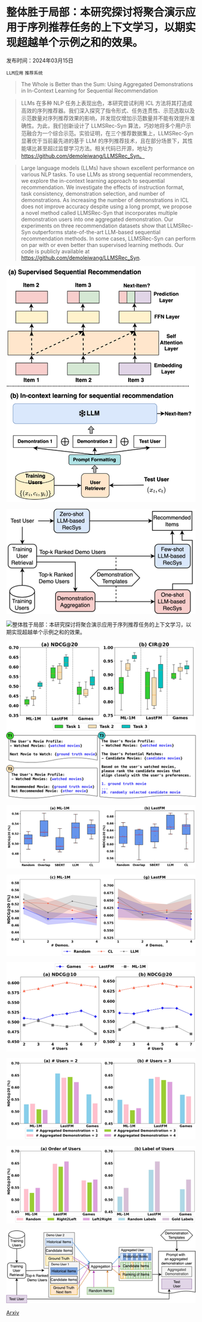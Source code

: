 # 整体胜于局部：本研究探讨将聚合演示应用于序列推荐任务的上下文学习，以期实现超越单个示例之和的效果。

发布时间：2024年03月15日

`LLM应用` `推荐系统`

> The Whole is Better than the Sum: Using Aggregated Demonstrations in In-Context Learning for Sequential Recommendation

> LLMs 在多种 NLP 任务上表现出色，本研究尝试利用 ICL 方法将其打造成高效的序列推荐器。我们深入探究了指令形式、任务连贯性、示范选取以及示范数量对序列推荐效果的影响，并发现仅增加示范数量并不能有效提升准确性。为此，我们创新设计了 LLMSRec-Syn 算法，巧妙地将多个用户示范融合为一个综合示范。实验证明，在三个推荐数据集上，LLMSRec-Syn 显著优于当前最先进的基于 LLM 的序列推荐技术，且在部分场景下，其性能堪比甚至超过监督学习方法。相关代码已开源，地址为 https://github.com/demoleiwang/LLMSRec_Syn。

> Large language models (LLMs) have shown excellent performance on various NLP tasks. To use LLMs as strong sequential recommenders, we explore the in-context learning approach to sequential recommendation. We investigate the effects of instruction format, task consistency, demonstration selection, and number of demonstrations. As increasing the number of demonstrations in ICL does not improve accuracy despite using a long prompt, we propose a novel method called LLMSRec-Syn that incorporates multiple demonstration users into one aggregated demonstration. Our experiments on three recommendation datasets show that LLMSRec-Syn outperforms state-of-the-art LLM-based sequential recommendation methods. In some cases, LLMSRec-Syn can perform on par with or even better than supervised learning methods. Our code is publicly available at https://github.com/demoleiwang/LLMSRec_Syn.

![整体胜于局部：本研究探讨将聚合演示应用于序列推荐任务的上下文学习，以期实现超越单个示例之和的效果。](../../../paper_images/2403.10135/NAACL2024_fig1_x.png)

![整体胜于局部：本研究探讨将聚合演示应用于序列推荐任务的上下文学习，以期实现超越单个示例之和的效果。](../../../paper_images/2403.10135/Chap5_framework_2.png)

![整体胜于局部：本研究探讨将聚合演示应用于序列推荐任务的上下文学习，以期实现超越单个示例之和的效果。](../../../paper_images/2403.10135/naacl2024_icl_seq_exp_sec31.png)

![整体胜于局部：本研究探讨将聚合演示应用于序列推荐任务的上下文学习，以期实现超越单个示例之和的效果。](../../../paper_images/2403.10135/naacl2024_sec32.jpg)

![整体胜于局部：本研究探讨将聚合演示应用于序列推荐任务的上下文学习，以期实现超越单个示例之和的效果。](../../../paper_images/2403.10135/naacl2024_sec33x.png)

![整体胜于局部：本研究探讨将聚合演示应用于序列推荐任务的上下文学习，以期实现超越单个示例之和的效果。](../../../paper_images/2403.10135/sec_34.jpg)

![整体胜于局部：本研究探讨将聚合演示应用于序列推荐任务的上下文学习，以期实现超越单个示例之和的效果。](../../../paper_images/2403.10135/sec_50.jpg)

![整体胜于局部：本研究探讨将聚合演示应用于序列推荐任务的上下文学习，以期实现超越单个示例之和的效果。](../../../paper_images/2403.10135/sec_52.jpg)

![整体胜于局部：本研究探讨将聚合演示应用于序列推荐任务的上下文学习，以期实现超越单个示例之和的效果。](../../../paper_images/2403.10135/sec_53.jpg)

![整体胜于局部：本研究探讨将聚合演示应用于序列推荐任务的上下文学习，以期实现超越单个示例之和的效果。](../../../paper_images/2403.10135/few_shot_prompt.png)

[Arxiv](https://arxiv.org/abs/2403.10135)